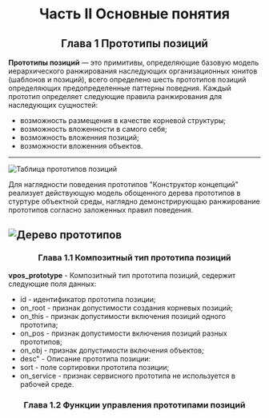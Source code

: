 <h1 align="center"> Часть II Основные понятия</h1 align="center">
<h2 align="center"> Глава 1 Прототипы позиций</h2 align="center">

**Прототипы позиций** — это примитивы, определяющие базовую модель иерархического ранжирования наследующих организационных юнитов (шаблонов и позиций), всего определено шесть прототипов позиций определяющих предопределенные паттерны поведния. Каждый прототип определяет следующие правила ранжирования для наследующих сущностей: 
- возможность размещения в качестве корневой структуры; 
- возможность вложенности в самого себя;
- возможность вложенния позиций; 
- возможности вложенния объектов. 
------------------------

![Таблица прототипов позиций](https://github.com/firstDismay/Conception-Builder/blob/main/resources/screenshots/proto_list.png?raw=true)

Для наглядности поведения прототипов "Конструктор концепций" реализует действующую модель обощенного дерева прототипов в стуртуре объектной среды, наглядно демонстрирующаю ранжирование прототипов согласно заложенных правил поведения.

![Дерево прототипов](https://github.com/firstDismay/Conception-Builder/blob/main/resources/screenshots/proto_tree.png?raw=true)
------------------------

<h3 align="center"> Глава 1.1 Композитный тип прототипа позиций</h3 align="center">

**vpos_prototype** - Композитный тип прототипа позиций, седержит следующие поля данных:
- id - идентификатор прототипа позиции;
- on_root - признак допустимости создания корневых позиций;
- on_this - признак допустимости включения позиций одного прототипа;
- on_pos - признак допустимости включения позиций разных прототипов;
- on_obj - признак допустимости включения объектов;
- desc" - Описание прототипа позиции:
- sort - поле сортировки прототипа позиции;
- on_service - признак сервисного прототипа не используется в рабочей среде.


<h3 align="center"> Глава 1.2 Функции управления прототипами позиций</h3 align="center">



